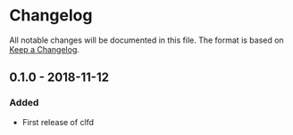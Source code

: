 # Changelog
All notable changes will be documented in this file. The format is based on [Keep a Changelog](https://keepachangelog.com/en/1.0.0/).

## 0.1.0 - 2018-11-12
### Added
- First release of clfd